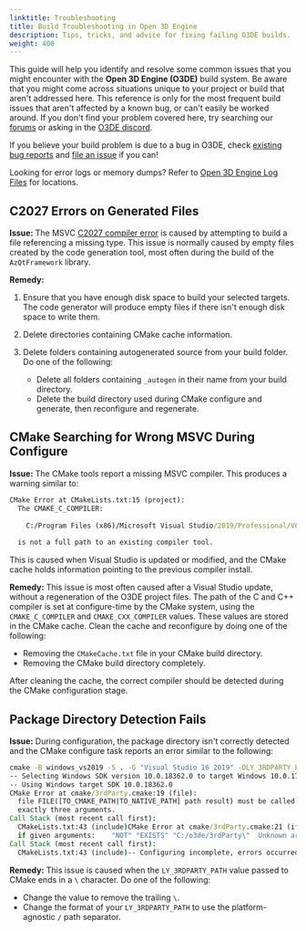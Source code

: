 ```yaml
---
linktitle: Troubleshooting
title: Build Troubleshooting in Open 3D Engine
description: Tips, tricks, and advice for fixing failing O3DE builds.
weight: 400
---
```


This guide will help you identify and resolve some common issues that you might encounter with the **Open 3D Engine (O3DE)** build system.
Be aware that you might come across situations unique to your project or build that aren't addressed here. This reference is only for the most frequent build issues that aren't affected by a known bug, or can't easily be worked around. If you don't find your problem covered here, try searching our [forums](https://github.com/o3de/o3de/discussions) or asking in the [O3DE discord](https://discord.gg/xNb2q4SJKJ).

If you believe your build problem is due to a bug in O3DE, check [existing bug reports](https://github.com/o3de/o3de/issues) and [file an issue](https://github.com/o3de/o3de/issues/new/choose) if you can!

Looking for error logs or memory dumps? Refer to [Open 3D Engine Log Files](/docs/user-guide/appendix/log-files) for locations.

## C2027 Errors on Generated Files

**Issue:** The MSVC [C2027 compiler error](https://docs.microsoft.com/cpp/error-messages/compiler-errors-1/compiler-error-c2027) is caused by attempting to build a file referencing a missing type. This issue is normally caused by empty files created by the code generation tool, most often during the build of the
`AzQtFramework` library.

**Remedy:**

1. Ensure that you have enough disk space to build your selected targets. The code generator will produce empty files if there isn't enough disk space to write them.
1. Delete directories containing CMake cache information.
1. Delete folders containing autogenerated source from your build folder. Do one of the following:

   * Delete all folders containing `_autogen` in their name from your build directory.
   * Delete the build directory used during CMake configure and generate, then reconfigure and regenerate.

## CMake Searching for Wrong MSVC During Configure

**Issue:** The CMake tools report a missing MSVC compiler. This produces a warning similar to:

```cmd
CMake Error at CMakeLists.txt:15 (project):
  The CMAKE_C_COMPILER:
 
    C:/Program Files (x86)/Microsoft Visual Studio/2019/Professional/VC/Tools/MSVC/14.24.28314/bin/Hostx64/x64/cl.exe
 
  is not a full path to an existing compiler tool.
```

This is caused when Visual Studio is updated or modified, and the CMake cache holds information pointing to the previous compiler install. 

**Remedy:** This issue is most often caused after a Visual Studio update, without a regeneration of the O3DE project files.
The path of the C and C++ compiler is set at configure-time by the CMake system, using the `CMAKE_C_COMPILER` and `CMAKE_CXX_COMPILER` values.
These values are stored in the CMake cache. Clean the cache and reconfigure by doing one of the following:

* Removing the `CMakeCache.txt` file in your CMake build directory.
* Removing the CMake build directory completely.

After cleaning the cache, the correct compiler should be detected during the CMake configuration stage.

## Package Directory Detection Fails

**Issue:** During configuration, the package directory isn't correctly detected and the CMake configure task reports
an error similar to the following:

```cmd
cmake -B windows_vs2019 -S . -G "Visual Studio 16 2019" -DLY_3RDPARTY_PATH="C:\o3de\3rdParty\" -DLY_PROJECTS="%O3DE_PROJECTS%"
-- Selecting Windows SDK version 10.0.18362.0 to target Windows 10.0.17763.
-- Using Windows target SDK 10.0.18362.0
CMake Error at cmake/3rdParty.cmake:19 (file):
  file FILE([TO_CMAKE_PATH|TO_NATIVE_PATH] path result) must be called with
  exactly three arguments.
Call Stack (most recent call first):
  CMakeLists.txt:43 (include)CMake Error at cmake/3rdParty.cmake:21 (if):
  if given arguments:    "NOT" "EXISTS" "C:/o3de/3rdParty\"  Unknown arguments specified
Call Stack (most recent call first):
  CMakeLists.txt:43 (include)-- Configuring incomplete, errors occurred!
```

**Remedy:** This issue is caused when the `LY_3RDPARTY_PATH` value passed to CMake ends in a `\` character. Do one of the following:

* Change the value to remove the trailing `\`.
* Change the format of your `LY_3RDPARTY_PATH` to use the platform-agnostic `/` path separator.
